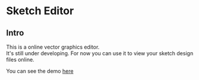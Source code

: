 # Sketch Editor

## Intro

This is a online vector graphics editor.  
It's still under developing.
For now you can use it to view your sketch design files online.

You can see the demo <a href="https://skeditor.github.io/" target="_blank">here</a>


